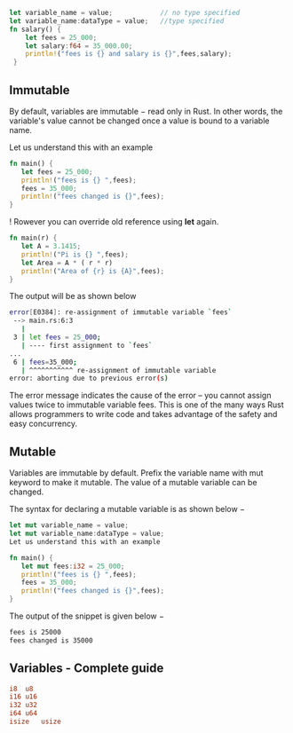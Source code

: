```Rust
let variable_name = value;            // no type specified
let variable_name:dataType = value;   //type specified
fn salary() {
    let fees = 25_000;
    let salary:f64 = 35_000.00;
    println!("fees is {} and salary is {}",fees,salary);
 }
```

## Immutable

By default, variables are immutable − read only in Rust. In other words, the variable's value cannot be changed once a value is bound to a variable name.

Let us understand this with an example

``` Rust
fn main() {
   let fees = 25_000;
   println!("fees is {} ",fees);
   fees = 35_000;
   println!("fees changed is {}",fees);
}
```

! Rowever you can override old reference using **let** again.

``` Rust
fn main(r) {
   let A = 3.1415;
   println!("Pi is {} ",fees);
   let Area = A * ( r * r)
   println!("Area of {r} is {A}",fees);
}
```

The output will be as shown below 

``` bash
error[E0384]: re-assignment of immutable variable `fees`
 --> main.rs:6:3
   |
 3 | let fees = 25_000;
   | ---- first assignment to `fees`
...
 6 | fees=35_000;
   | ^^^^^^^^^^^ re-assignment of immutable variable
error: aborting due to previous error(s)
```

The error message indicates the cause of the error – you cannot assign values twice to immutable variable fees. This is one of the many ways Rust allows programmers to write code and takes advantage of the safety and easy concurrency.

## Mutable

Variables are immutable by default. Prefix the variable name with mut keyword to make it mutable. The value of a mutable variable can be changed.

The syntax for declaring a mutable variable is as shown below −

``` Rust
let mut variable_name = value;
let mut variable_name:dataType = value;
Let us understand this with an example

fn main() {
   let mut fees:i32 = 25_000;
   println!("fees is {} ",fees);
   fees = 35_000;
   println!("fees changed is {}",fees);
}
```

The output of the snippet is given below −

``` bash
fees is 25000
fees changed is 35000
```

## Variables - Complete guide

``` Rust
i8	u8
i16	u16
i32	u32
i64	u64
isize	usize
```